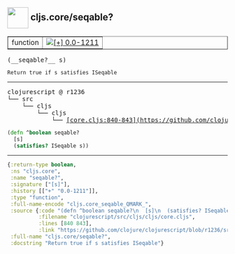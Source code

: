 ## <img width="48px" valign="middle" src="http://i.imgur.com/Hi20huC.png"> cljs.core/seqable?

 <table border="1">
<tr>
<td>function</td>
<td><a href="https://github.com/cljsinfo/api-refs/tree/0.0-1211"><img valign="middle" alt="[+] 0.0-1211" src="https://img.shields.io/badge/+-0.0--1211-lightgrey.svg"></a> </td>
</tr>
</table>

 <samp>
(__seqable?__ s)<br>
</samp>

```
Return true if s satisfies ISeqable
```

---

 <pre>
clojurescript @ r1236
└── src
    └── cljs
        └── cljs
            └── <ins>[core.cljs:840-843](https://github.com/clojure/clojurescript/blob/r1236/src/cljs/cljs/core.cljs#L840-L843)</ins>
</pre>

```clj
(defn ^boolean seqable?
  [s]
  (satisfies? ISeqable s))
```


---

```clj
{:return-type boolean,
 :ns "cljs.core",
 :name "seqable?",
 :signature ["[s]"],
 :history [["+" "0.0-1211"]],
 :type "function",
 :full-name-encode "cljs.core_seqable_QMARK_",
 :source {:code "(defn ^boolean seqable?\n  [s]\n  (satisfies? ISeqable s))",
          :filename "clojurescript/src/cljs/cljs/core.cljs",
          :lines [840 843],
          :link "https://github.com/clojure/clojurescript/blob/r1236/src/cljs/cljs/core.cljs#L840-L843"},
 :full-name "cljs.core/seqable?",
 :docstring "Return true if s satisfies ISeqable"}

```
